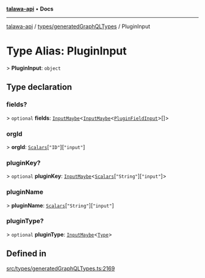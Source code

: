 [**talawa-api**](../../../README.md) • **Docs**

***

[talawa-api](../../../modules.md) / [types/generatedGraphQLTypes](../README.md) / PluginInput

# Type Alias: PluginInput

\> **PluginInput**: `object`

## Type declaration

### fields?

\> `optional` **fields**: [`InputMaybe`](InputMaybe.md)\<[`InputMaybe`](InputMaybe.md)\<[`PluginFieldInput`](PluginFieldInput.md)\>[]\>

### orgId

\> **orgId**: [`Scalars`](Scalars.md)\[`"ID"`\]\[`"input"`\]

### pluginKey?

\> `optional` **pluginKey**: [`InputMaybe`](InputMaybe.md)\<[`Scalars`](Scalars.md)\[`"String"`\]\[`"input"`\]\>

### pluginName

\> **pluginName**: [`Scalars`](Scalars.md)\[`"String"`\]\[`"input"`\]

### pluginType?

\> `optional` **pluginType**: [`InputMaybe`](InputMaybe.md)\<[`Type`](Type.md)\>

## Defined in

[src/types/generatedGraphQLTypes.ts:2169](https://github.com/PalisadoesFoundation/talawa-api/blob/a87b45a1c490c996c3a8a52e117ecbaa4742ef49/src/types/generatedGraphQLTypes.ts#L2169)
